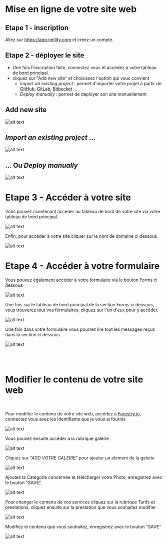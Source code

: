 # Mise en ligne de votre site web 


## Etape 1 - inscription

Allez sur https://app.netlify.com et créez un compte.


## Etape 2 - déployer le site

* Une fois l'inscription faite, connectez vous et accédez à votre tableau de bord principal.
* cliquez sur "Add new site" et choisissez l'option qui vous convient
    * *Import an existing project* : permet d'importer votre projet à partir de [GitHub](https://github.com/), [GitLab](https://gitlab.com), [Bitbucket](https://bitbucket.org/) ...
    * *Deploy manually* : permet de deployer son site manuellement


## Add new site
![alt text](/readmeScreenshot/netlifyDashboard.png)

## *Import an existing project* ...
![alt text](/readmeScreenshot/netlifyImportFromRepo.png)
## ... Ou *Deploy manually*
![alt text](/readmeScreenshot/netlifyImportManually.png)


# Etape 3 - Accéder à votre site

Vous pouvez maintenant accéder au tableau de bord de votre site via votre tableau de bord principal.

![alt text](/readmeScreenshot/netlifyDashboardSites.png)

Enfin, pour accéder à votre site cliquer sur le nom de domaine ci dessous 

![alt text](/readmeScreenshot/netlifyAccessDomain.png)



# Etape 4 - Accéder à votre formulaire

Vous pouvez également accéder à votre formulaire via le bouton Forms ci dessous

![alt text](/readmeScreenshot/netlifySiteDashboard.png)

Une fois sur le tableau de bord principal de la section Forms ci dessous, vous trouverez tout vos formulaires, cliquez sur l'un d'eux pour y accéder.

![alt text](/readmeScreenshot/netlifyFormsDashboard.png)


Une fois dans votre formulaire vous pourrez lire tout les messages reçus dans la section ci dessous

![alt text](/readmeScreenshot/netlifyForm.png)


<br/>
<br/>

# Modifier le contenu de votre site web

<br/>

Pour modifier le contenu de votre site web, accédez à [Forestry.io](https://app.forestry.io/login),  connectez vous avez les identifiants que je vous ai fournis

![alt text](/readmeScreenshot/forestryLogin.png)

Vous pouvez ensuite accéder à la rubrique galerie

![alt text](/readmeScreenshot/forestryGalleryAccess.png)

Cliquez sur *"ADD VOTRE GALERIE"* pour ajouter un element de la galerie

![alt text](/readmeScreenshot/forestryAddGalleryElement.png)

Ajoutez la Catégorie concernée et télécharger votre Photo, enregistrez avec le bouton "SAVE".

![alt text](/readmeScreenshot/forestryUploadPhotoAndCategory.png)

Pour changer le contenu de vos services cliquez sur la rubrique Tarifs et prestations, cliquez ensuite sur la prestation que vous souhaitez modifier

![alt text](/readmeScreenshot/forestryServicesAccess.png)

Modifiez le contenu que vous souhaitez, enregistrez avec le bouton "SAVE"

![alt text](/readmeScreenshot/forestryModifyServices.png)
